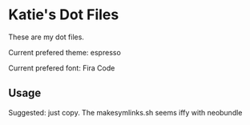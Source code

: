 # Katie's Dot Files

These are my dot files.

Current prefered theme: espresso

Current prefered font: Fira Code

## Usage

Suggested: just copy. The makesymlinks.sh seems iffy with neobundle
